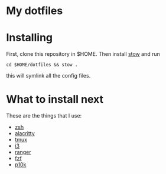 # My dotfiles

# Installing

First, clone this repository in $HOME. Then install [stow](https://www.gnu.org/software/stow/manual/stow.html) and run
```
cd $HOME/dotfiles && stow .
```
this will symlink all the config files.

# What to install next

These are the things that I use:
- [zsh](https://www.zsh.org/)
- [alacritty](https://github.com/alacritty/alacritty)
- [tmux](https://github.com/tmux/tmux/wiki)
- [i3](https://i3wm.org/)
- [ranger](https://github.com/ranger/ranger)
- [fzf](https://github.com/junegunn/fzf)
- [p10k](https://github.com/romkatv/powerlevel10k)
